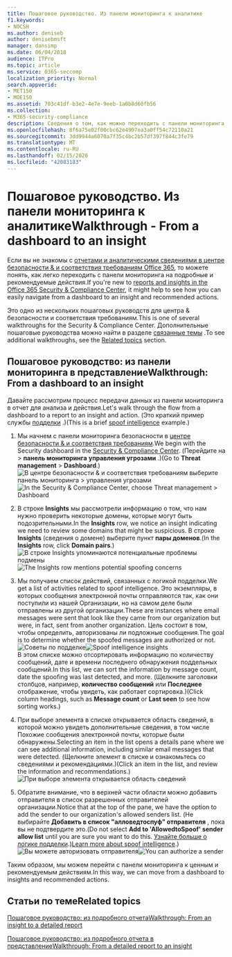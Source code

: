 ```yaml
---
title: Пошаговое руководство. Из панели мониторинга к аналитике
f1.keywords:
- NOCSH
ms.author: deniseb
author: denisebmsft
manager: dansimp
ms.date: 06/04/2018
audience: ITPro
ms.topic: article
ms.service: O365-seccomp
localization_priority: Normal
search.appverid:
- MET150
- MOE150
ms.assetid: 703c41df-b3e2-4e7e-9eeb-1a0b8d60fb56
ms.collection:
- M365-security-compliance
description: Сведения о том, как можно переходить с панели мониторинга в представление о рекомендуемых действиях &amp; в центре безопасности и соответствия требованиям.
ms.openlocfilehash: 8f6a75e02f00cbc62e4907ea3a0ff54c72110a21
ms.sourcegitcommit: 3dd9944a6070a7f35c4bc2b57df397f844c3fe79
ms.translationtype: MT
ms.contentlocale: ru-RU
ms.lasthandoff: 02/15/2020
ms.locfileid: "42083183"
---
```

# <a name="walkthrough---from-a-dashboard-to-an-insight"></a><span data-ttu-id="33ae8-103">Пошаговое руководство. Из панели мониторинга к аналитике</span><span class="sxs-lookup"><span data-stu-id="33ae8-103">Walkthrough - From a dashboard to an insight</span></span>

<span data-ttu-id="33ae8-104">Если вы не знакомы с [отчетами и аналитическими сведениями в центре безопасности &amp; и соответствия требованиям Office 365](reports-and-insights-in-security-and-compliance.md), то можете понять, как легко переходить с панели мониторинга на подробные и рекомендуемые действия.</span><span class="sxs-lookup"><span data-stu-id="33ae8-104">If you're new to [reports and insights in the Office 365 Security &amp; Compliance Center](reports-and-insights-in-security-and-compliance.md), it might help to see how you can easily navigate from a dashboard to an insight and recommended actions.</span></span> 
  
<span data-ttu-id="33ae8-105">Это одно из нескольких пошаговых руководств для центра &amp; безопасности и соответствия требованиям.</span><span class="sxs-lookup"><span data-stu-id="33ae8-105">This is one of several walkthroughs for the Security &amp; Compliance Center.</span></span> <span data-ttu-id="33ae8-106">Дополнительные пошаговые руководства можно найти в разделе [связанные темы](#related-topics) .</span><span class="sxs-lookup"><span data-stu-id="33ae8-106">To see additional walkthroughs, see the [Related topics](#related-topics) section.</span></span> 
  
## <a name="walkthrough-from-a-dashboard-to-an-insight"></a><span data-ttu-id="33ae8-107">Пошаговое руководство: из панели мониторинга в представление</span><span class="sxs-lookup"><span data-stu-id="33ae8-107">Walkthrough: From a dashboard to an insight</span></span>

<span data-ttu-id="33ae8-108">Давайте рассмотрим процесс передачи данных из панели мониторинга в отчет для анализа и действия.</span><span class="sxs-lookup"><span data-stu-id="33ae8-108">Let's walk through the flow from a dashboard to a report to an insight and action.</span></span> <span data-ttu-id="33ae8-109">(Это краткий пример службы [подделки](learn-about-spoof-intelligence.md) .)</span><span class="sxs-lookup"><span data-stu-id="33ae8-109">(This is a brief [spoof intelligence](learn-about-spoof-intelligence.md) example.)</span></span> 
  
1. <span data-ttu-id="33ae8-110">Мы начнем с панели мониторинга безопасности в [центре безопасности &amp; и соответствия требованиям](https://protection.office.com).</span><span class="sxs-lookup"><span data-stu-id="33ae8-110">We begin with the Security dashboard in the [Security &amp; Compliance Center](https://protection.office.com).</span></span> <span data-ttu-id="33ae8-111">(Перейдите на \> **панель мониторинга** **управления угрозами** .)</span><span class="sxs-lookup"><span data-stu-id="33ae8-111">(Go to **Threat management** \> **Dashboard**.)</span></span><br><span data-ttu-id="33ae8-112">![В центре безопасности &amp; и соответствия требованиям выберите панель мониторинга \> управления угрозами](../../media/05a38660-eb13-4960-a266-11809c453d95.png)</span><span class="sxs-lookup"><span data-stu-id="33ae8-112">![In the Security &amp; Compliance Center, choose Threat management \> Dashboard](../../media/05a38660-eb13-4960-a266-11809c453d95.png)</span></span><br>
  
2. <span data-ttu-id="33ae8-113">В строке **Insights** мы рассмотрели информацию о том, что нам нужно проверить некоторые домены, которые могут быть подозрительными.</span><span class="sxs-lookup"><span data-stu-id="33ae8-113">In the **Insights** row, we notice an insight indicating we need to review some domains that might be suspicious.</span></span> <span data-ttu-id="33ae8-114">В строке **Insights** (сведения о домене) выберите пункт **пары доменов**.</span><span class="sxs-lookup"><span data-stu-id="33ae8-114">(In the **Insights** row, click **Domain pairs**.)</span></span><br><span data-ttu-id="33ae8-115">![В строке Insights упоминаются потенциальные проблемы подмены](../../media/dd1d0cb3-3201-45d7-b41d-18a0944fe85d.png)</span><span class="sxs-lookup"><span data-stu-id="33ae8-115">![The Insights row mentions potential spoofing concerns](../../media/dd1d0cb3-3201-45d7-b41d-18a0944fe85d.png)</span></span><br>
  
3. <span data-ttu-id="33ae8-116">Мы получаем список действий, связанных с логикой подделки.</span><span class="sxs-lookup"><span data-stu-id="33ae8-116">We get a list of activities related to spoof intelligence.</span></span> <span data-ttu-id="33ae8-117">Это экземпляры, в которых сообщения электронной почты отправляются так, как они поступили из нашей Организации, но на самом деле были отправлены из другой организации.</span><span class="sxs-lookup"><span data-stu-id="33ae8-117">These are instances where email messages were sent that look like they came from our organization but were, in fact, sent from another organization.</span></span> <span data-ttu-id="33ae8-118">Цель состоит в том, чтобы определить, авторизованы ли подложные сообщения.</span><span class="sxs-lookup"><span data-stu-id="33ae8-118">The goal is to determine whether the spoofed messages are authorized or not.</span></span><br><span data-ttu-id="33ae8-119">![Советы по подделке](../../media/a2e2b4fd-0c1e-499f-8401-cf3089da82fa.png)</span><span class="sxs-lookup"><span data-stu-id="33ae8-119">![Spoof intelligence insights](../../media/a2e2b4fd-0c1e-499f-8401-cf3089da82fa.png)</span></span><br><span data-ttu-id="33ae8-120">В этом списке можно отсортировать информацию по количеству сообщений, дате и времени последнего обнаружения поддельных сообщений.</span><span class="sxs-lookup"><span data-stu-id="33ae8-120">In this list, we can sort the information by message count, date the spoofing was last detected, and more.</span></span> <span data-ttu-id="33ae8-121">(Щелкните заголовки столбцов, например, **количество сообщений** или **Последнее** отображение, чтобы увидеть, как работает сортировка.)</span><span class="sxs-lookup"><span data-stu-id="33ae8-121">(Click column headings, such as **Message count** or **Last seen** to see how sorting works.)</span></span> 
    
4. <span data-ttu-id="33ae8-122">При выборе элемента в списке открывается область сведений, в которой можно увидеть дополнительные сведения, в том числе Похожие сообщения электронной почты, которые были обнаружены.</span><span class="sxs-lookup"><span data-stu-id="33ae8-122">Selecting an item in the list opens a details pane where we can see additional information, including similar email messages that were detected.</span></span> <span data-ttu-id="33ae8-123">(Щелкните элемент в списке и ознакомьтесь со сведениями и рекомендациями.)</span><span class="sxs-lookup"><span data-stu-id="33ae8-123">(Click an item in the list, and review the information and recommendations.)</span></span><br>![При выборе элемента открывается область сведений](../../media/7ad1faa5-6ca2-474e-a609-eb275e0a8e59.png)<br>
  
5. <span data-ttu-id="33ae8-125">Обратите внимание, что в верхней части области можно добавить отправителя в список разрешенных отправителей организации.</span><span class="sxs-lookup"><span data-stu-id="33ae8-125">Notice that at the top of the pane, we have the option to add the sender to our organization's allowed senders list.</span></span> <span data-ttu-id="33ae8-126">(Не выбирайте **Добавить в список "алловедтоспуф" отправителя** , пока вы не подтвердите это.</span><span class="sxs-lookup"><span data-stu-id="33ae8-126">(Do not select **Add to 'AllowedtoSpoof' sender allow list** until you are sure you want to do this.</span></span> <span data-ttu-id="33ae8-127">[Узнайте больше о логике подделки](learn-about-spoof-intelligence.md).)</span><span class="sxs-lookup"><span data-stu-id="33ae8-127">[Learn more about spoof intelligence](learn-about-spoof-intelligence.md).)</span></span><br><span data-ttu-id="33ae8-128">![Вы можете авторизовать отправителя](../../media/caf0c20a-6047-486d-8060-5a229a3de49f.png)</span><span class="sxs-lookup"><span data-stu-id="33ae8-128">![You can authorize a sender](../../media/caf0c20a-6047-486d-8060-5a229a3de49f.png)</span></span>
  
<span data-ttu-id="33ae8-129">Таким образом, мы можем перейти с панели мониторинга к ценным и рекомендуемым действиям.</span><span class="sxs-lookup"><span data-stu-id="33ae8-129">In this way, we can move from a dashboard to insights and recommended actions.</span></span>
  
## <a name="related-topics"></a><span data-ttu-id="33ae8-130">Статьи по теме</span><span class="sxs-lookup"><span data-stu-id="33ae8-130">Related topics</span></span>

[<span data-ttu-id="33ae8-131">Пошаговое руководство: из подробного отчета</span><span class="sxs-lookup"><span data-stu-id="33ae8-131">Walkthrough: From an insight to a detailed report</span></span>](from-an-insight-to-a-detailed-report.md)
  
[<span data-ttu-id="33ae8-132">Пошаговое руководство: из подробного отчета в представление</span><span class="sxs-lookup"><span data-stu-id="33ae8-132">Walkthrough: From a detailed report to an insight</span></span>](from-a-detailed-report-to-an-insight.md)
  

